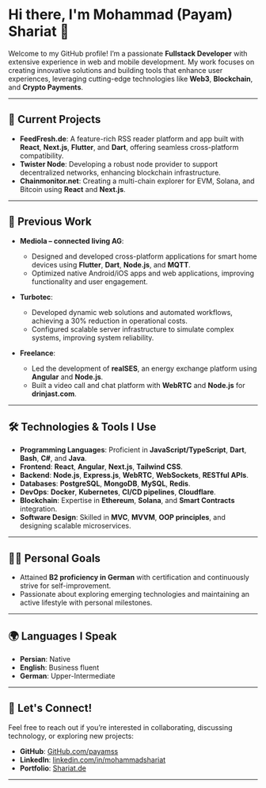 # Hi there, I'm Mohammad (Payam) Shariat 👋  
Welcome to my GitHub profile! I’m a passionate **Fullstack Developer** with extensive experience in web and mobile development. My work focuses on creating innovative solutions and building tools that enhance user experiences, leveraging cutting-edge technologies like **Web3**, **Blockchain**, and **Crypto Payments**.

---

## 🚀 Current Projects  
- **FeedFresh.de**: A feature-rich RSS reader platform and app built with **React**, **Next.js**, **Flutter**, and **Dart**, offering seamless cross-platform compatibility.  
- **Twister Node**: Developing a robust node provider to support decentralized networks, enhancing blockchain infrastructure.  
- **Chainmonitor.net**: Creating a multi-chain explorer for EVM, Solana, and Bitcoin using **React** and **Next.js**.  

---

## 💼 Previous Work  
- **Mediola – connected living AG**:  
  - Designed and developed cross-platform applications for smart home devices using **Flutter**, **Dart**, **Node.js**, and **MQTT**.  
  - Optimized native Android/iOS apps and web applications, improving functionality and user engagement.  

- **Turbotec**:  
  - Developed dynamic web solutions and automated workflows, achieving a 30% reduction in operational costs.  
  - Configured scalable server infrastructure to simulate complex systems, improving system reliability.  

- **Freelance**:  
  - Led the development of **realSES**, an energy exchange platform using **Angular** and **Node.js**.  
  - Built a video call and chat platform with **WebRTC** and **Node.js** for **drinjast.com**.  

---

## 🛠️ Technologies & Tools I Use  
- **Programming Languages**: Proficient in **JavaScript/TypeScript**, **Dart**, **Bash**, **C#**, and **Java**.  
- **Frontend**: **React**, **Angular**, **Next.js**, **Tailwind CSS**.  
- **Backend**: **Node.js**, **Express.js**, **WebRTC**, **WebSockets**, **RESTful APIs**.  
- **Databases**: **PostgreSQL**, **MongoDB**, **MySQL**, **Redis**.  
- **DevOps**: **Docker**, **Kubernetes**, **CI/CD pipelines**, **Cloudflare**.  
- **Blockchain**: Expertise in **Ethereum**, **Solana**, and **Smart Contracts** integration.  
- **Software Design**: Skilled in **MVC**, **MVVM**, **OOP principles**, and designing scalable microservices.  

---

## 🏋️‍♂️ Personal Goals  
- Attained **B2 proficiency in German** with certification and continuously strive for self-improvement.  
- Passionate about exploring emerging technologies and maintaining an active lifestyle with personal milestones.  

---

## 🌍 Languages I Speak  
- **Persian**: Native  
- **English**: Business fluent  
- **German**: Upper-Intermediate  

---

## 💬 Let's Connect!  
Feel free to reach out if you’re interested in collaborating, discussing technology, or exploring new projects:  

- **GitHub**: [GitHub.com/payamss](https://github.com/payamss)  
- **LinkedIn**: [linkedin.com/in/mohammadshariat](https://linkedin.com/in/mohammadshariat)  
- **Portfolio**: [Shariat.de](https://shariat.de)  

---
